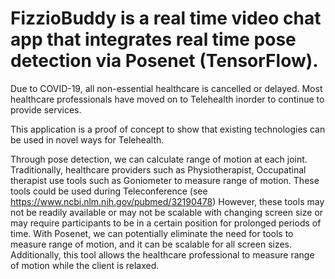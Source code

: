 # FizzioBuddy is a real time video chat app that integrates real time pose detection via Posenet (TensorFlow).
Due to COVID-19, all non-essential healthcare is cancelled or delayed. Most healthcare professionals have moved on to Telehealth inorder to continue to provide services.

This application is a proof of concept to show that existing technologies can be used in novel ways for Telehealth. 

Through pose detection, we can calculate range of motion at each joint. Traditionally, healthcare providers such as Physiotherapist, Occupatinal therapist use tools such as Goniometer to measure range of motion.
These tools could be used during Teleconference (see https://www.ncbi.nlm.nih.gov/pubmed/32190478) 
However, these tools may not be readily available or may not be scalable with changing screen size or may require participants to be in a certain position for prolonged periods of time.
With Posenet, we can potentially eliminate the need for tools to measure range of motion, and it can be scalable for all screen sizes. Additionally, this tool allows the healthcare professional to measure range of motion while the client is relaxed. 

